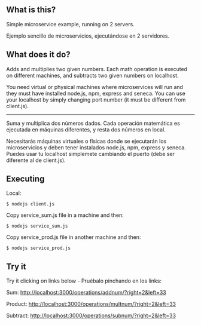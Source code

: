 ## What is this? 
Simple microservice example, running on 2 servers.

Ejemplo sencillo de microservicios, ejecutándose en 2 servidores.


## What does it do?
Adds and multiplies two given numbers. Each math operation is executed on different machines, and subtracts two given numbers on localhost.

You need virtual or physical machines where microservices will run and they must have installed node.js, npm, express and seneca. You can use your localhost by simply changing port number (it must be different from client.js).

***

Suma y multiplica dos números dados. Cada operación matemática es ejecutada en máquinas diferentes, y resta dos números en local.

Necesitarás máquinas virtuales o físicas donde se ejecutarán los microservicios y deben tener instalados node.js, npm, express y seneca. Puedes usar tu localhost simplemete cambiando el puerto (debe ser diferente al de client.js).


## Executing
Local:
```
$ nodejs client.js
```
Copy service_sum.js file in a machine and then:
```
$ nodejs service_sum.js
```
Copy service_prod.js file in another machine and then:
```
$ nodejs service_prod.js
```


## Try it
 Try it clicking on links below - Pruébalo pinchando en los links:
 
 Sum: [http://localhost:3000/operations/addnum/?right=2&left=33](http://localhost:3000/operations/addnum/?right=2&left=33)
 	      
 Product: [http://localhost:3000/operations/multnum/?right=2&left=33](http://localhost:3000/operations/multnum/?right=2&left=33) 
 
 Subtract: [http://localhost:3000/operations/subnum/?right=2&left=33](http://localhost:3000/operations/subtnum/?right=2&left=33)

